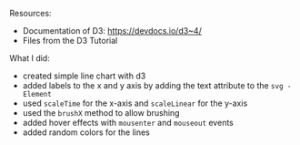 Resources:
- Documentation of D3: https://devdocs.io/d3~4/
- Files from the D3 Tutorial

What I did: 
- created simple line chart with d3
- added labels to the x and y axis by adding the text attribute to the `svg - Element`
- used `scaleTime` for the x-axis and `scaleLinear` for the y-axis
- used the `brushX` method to allow brushing
- added hover effects with `mousenter` and `mouseout` events
- added random colors for the lines
